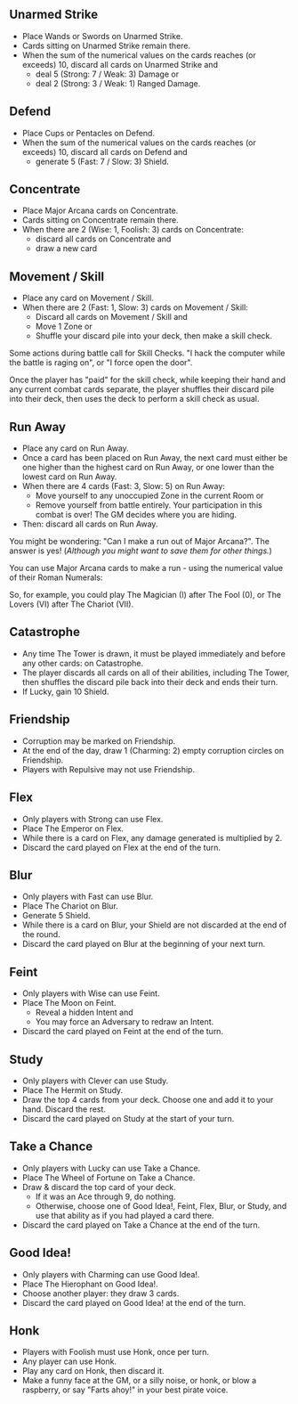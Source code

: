 ## Unarmed Strike
* Place Wands or Swords on Unarmed Strike.
* Cards sitting on Unarmed Strike remain there.
* When the sum of the numerical values on the cards reaches (or exceeds) 10, discard all cards on Unarmed Strike and
  * deal 5 (Strong: 7 / Weak: 3) Damage or
  * deal 2 (Strong: 3 / Weak: 1) Ranged Damage.

## Defend
* Place Cups or Pentacles on Defend.
* When the sum of the numerical values on the cards reaches (or exceeds) 10, discard all cards on Defend and
  * generate 5 (Fast: 7 / Slow: 3) Shield.

## Concentrate
* Place Major Arcana cards on Concentrate.
* Cards sitting on Concentrate remain there.
* When there are 2 (Wise: 1, Foolish: 3) cards on Concentrate:
  * discard all cards on Concentrate and
  * draw a new card

## Movement / Skill
* Place any card on Movement / Skill.
* When there are 2 (Fast: 1, Slow: 3) cards on Movement / Skill:
  * Discard all cards on Movement / Skill and
  * Move 1 Zone or
  * Shuffle your discard pile into your deck, then make a skill check.

Some actions during battle call for Skill Checks. "I hack the computer while the battle is raging on", or "I force open the door".

Once the player has "paid" for the skill check, while keeping their hand and any current combat cards separate, the player shuffles their discard pile into their deck, then uses the deck to perform a skill check as usual.

## Run Away
* Place any card on Run Away.
* Once a card has been placed on Run Away, the next card must either be one higher than the highest card on Run Away, or one lower than the lowest card on Run Away.
* When there are 4 cards (Fast: 3, Slow: 5) on Run Away:
  * Move yourself to any unoccupied Zone in the current Room or
  * Remove yourself from battle entirely. Your participation in this combat is over! The GM decides where you are hiding.
* Then: discard all cards on Run Away.

You might be wondering: "Can I make a run out of Major Arcana?". The answer is yes! (_Although you might want to save them for other things._)

You can use Major Arcana cards to make a run - using the numerical value of their Roman Numerals:

So, for example, you could play The Magician (I) after The Fool (0), or The Lovers (VI) after The Chariot (VII).

## Catastrophe
* Any time The Tower is drawn, it must be played immediately and before any other cards: on Catastrophe.
* The player discards all cards on all of their abilities, including The Tower, then shuffles the discard pile back into their deck and ends their turn.
* If Lucky, gain 10 Shield.

## Friendship
* Corruption may be marked on Friendship.
* At the end of the day, draw 1 (Charming: 2) empty corruption circles on Friendship.
* Players with Repulsive may not use Friendship.

## Flex
* Only players with Strong can use Flex.
* Place The Emperor on Flex.
* While there is a card on Flex, any damage generated is multiplied by 2.
* Discard the card played on Flex at the end of the turn.

## Blur
* Only players with Fast can use Blur.
* Place The Chariot on Blur.
* Generate 5 Shield.
* While there is a card on Blur, your Shield are not discarded at the end of the round.
* Discard the card played on Blur at the beginning of your next turn.

## Feint
* Only players with Wise can use Feint.
* Place The Moon on Feint.
  * Reveal a hidden Intent and
  * You may force an Adversary to redraw an Intent.
* Discard the card played on Feint at the end of the turn.

## Study
* Only players with Clever can use Study.
* Place The Hermit on Study.
* Draw the top 4 cards from your deck. Choose one and add it to your hand. Discard the rest.
* Discard the card played on Study at the start of your turn.

## Take a Chance
* Only players with Lucky can use Take a Chance.
* Place The Wheel of Fortune on Take a Chance.
* Draw & discard the top card of your deck.
  * If it was an Ace through 9, do nothing.
  * Otherwise, choose one of Good Idea!, Feint, Flex, Blur, or Study, and use that ability as if you had played a card there.
* Discard the card played on Take a Chance at the end of the turn.

## Good Idea!
* Only players with Charming can use Good Idea!.
* Place The Hierophant on Good Idea!.
* Choose another player: they draw 3 cards.
* Discard the card played on Good Idea! at the end of the turn.

## Honk
* Players with Foolish must use Honk, once per turn.
* Any player can use Honk.
* Play any card on Honk, then discard it.
* Make a funny face at the GM, or a silly noise, or honk, or blow a raspberry, or say "Farts ahoy!" in your best pirate voice.

